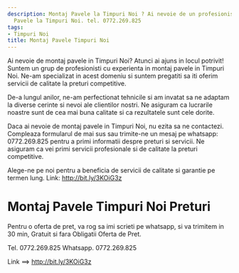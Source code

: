 ```yaml
---
description: Montaj Pavele la Timpuri Noi ? Ai nevoie de un profesionist in Montaj
  Pavele la Timpuri Noi. tel. 0772.269.825
tags:
- Timpuri Noi
title: Montaj Pavele Timpuri Noi
---
```



Ai nevoie de montaj pavele in Timpuri Noi? Atunci ai ajuns in locul potrivit! Suntem un grup de profesionisti cu experienta in montaj pavele in Timpuri Noi. Ne-am specializat in acest domeniu si suntem pregatiti sa iti oferim servicii de calitate la preturi competitive. 

De-a lungul anilor, ne-am perfectionat tehnicile si am invatat sa ne adaptam la diverse cerinte si nevoi ale clientilor nostri. Ne asiguram ca lucrarile noastre sunt de cea mai buna calitate si ca rezultatele sunt cele dorite. 

Daca ai nevoie de montaj pavele in Timpuri Noi, nu ezita sa ne contactezi. Compleaza formularul de mai sus sau trimite-ne un mesaj pe whatsapp: 0772.269.825 pentru a primi informatii despre preturi si servicii. Ne asiguram ca vei primi servicii profesionale si de calitate la preturi competitive. 

Alege-ne pe noi pentru a beneficia de servicii de calitate si garantie pe termen lung. 
Link: http://bit.ly/3KOiG3z

# Montaj Pavele Timpuri Noi Preturi
Pentru o oferta de pret, va rog sa imi scrieti pe whatsapp, si va trimitem in 30 min, Gratuit si fara Obligatii Oferta de Pret.

Tel. 0772.269.825
Whatsapp. 0772.269.825

Link ==> http://bit.ly/3KOiG3z